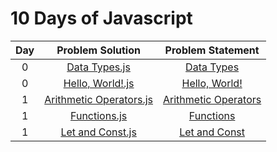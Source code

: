 # 10 Days of Javascript

|Day| Problem Solution			| Problem Statement 		|
|:-:|:-------------------------:|:-------------------------:|
| 0	| [Data Types.js]			| [Data Types]				| 
| 0 | [Hello, World!.js]		| [Hello, World!]			|
| 1 | [Arithmetic Operators.js] | [Arithmetic Operators]	|
| 1 | [Functions.js] 			| [Functions]	 			|
| 1 | [Let and Const.js]		| [Let and Const]			|

[Data Types.js]: Day%200/Data%20Types.js
[Data Types]: https://www.hackerrank.com/challenges/js10-data-types/problem

[Hello, World!.js]: Day%200/Hello,%20World!.js
[Hello, World!]: https://www.hackerrank.com/challenges/js10-hello-world/problem

[Arithmetic Operators.js]: Day%201/Arithmetic%20Operators.js
[Arithmetic Operators]: https://www.hackerrank.com/challenges/js10-arithmetic-operators/problem

[Functions.js]: Day%201/Functions.js
[Functions]: https://www.hackerrank.com/challenges/js10-function/problem

[Let and Const.js]: Day%201/Let%20and%20Const.js
[Let and Const]: https://www.hackerrank.com/challenges/js10-let-and-const/problem

[//]: # (EOF)